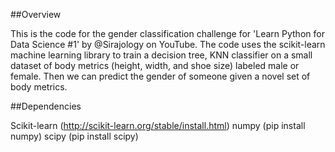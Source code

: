 ##Overview

This is the code for the gender classification challenge for 'Learn Python for Data Science #1' by @Sirajology 
on YouTube. The code uses the scikit-learn machine learning library to train a decision tree, KNN classifier on a small dataset 
of body metrics (height, width, and shoe size) labeled male or female. 
Then we can predict the gender of someone given a novel set of body metrics.

##Dependencies

Scikit-learn (http://scikit-learn.org/stable/install.html)
numpy (pip install numpy)
scipy (pip install scipy)